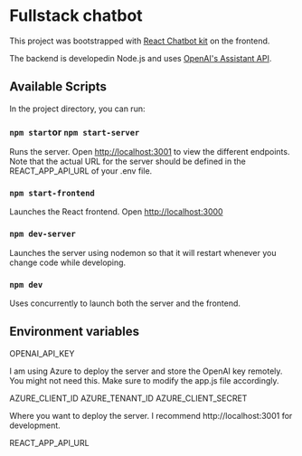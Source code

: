 # Fullstack chatbot 
This project was bootstrapped with [React Chatbot kit](https://fredrikoseberg.github.io/react-chatbot-kit-docs/docs/getting-started/) on the frontend.

The backend is developedin Node.js and uses [OpenAI's Assistant API](https://platform.openai.com/docs/assistants/overview).

## Available Scripts

In the project directory, you can run:

### `npm start`or  `npm start-server`

Runs the server.
Open [http://localhost:3001](http://localhost:3001) to view the different endpoints.
Note that the actual URL for the server should be defined in the REACT_APP_API_URL of your .env file.

### `npm start-frontend`

Launches the React frontend. Open [http://localhost:3000](http://localhost:3000)

### `npm dev-server`

Launches the server using nodemon so that it will restart whenever you change code while developing.

### `npm dev`

Uses concurrently to launch both the server and the frontend.

## Environment variables


OPENAI_API_KEY

I am using Azure to deploy the server and store the OpenAI key remotely. You might not need this. Make sure to modify the app.js file accordingly.

AZURE_CLIENT_ID
AZURE_TENANT_ID
AZURE_CLIENT_SECRET

Where you want to deploy the server. I recommend http://localhost:3001 for development.

REACT_APP_API_URL